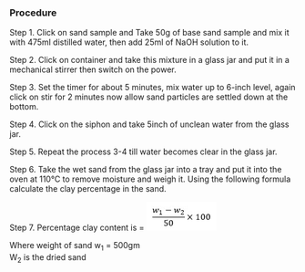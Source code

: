 ### Procedure
Step 1. Click on sand sample and Take 50g of base sand sample and mix it with 475ml distilled water, then add 25ml of NaOH solution to it.

Step 2. Click on container and take this mixture in a glass jar and put it in a mechanical stirrer then switch on the power.

Step 3. Set the timer for about 5 minutes, mix water up to 6-inch level, again click on stir for 2 minutes now allow sand particles are settled down at the bottom.

Step 4. Click on the siphon and take 5inch of unclean water from the glass jar.

Step 5. Repeat the process 3-4 till water becomes clear in the glass jar.

Step 6. Take the wet sand from the glass jar into a tray and put it into the oven at 110°C to remove moisture and weigh it. Using the following formula calculate the clay percentage in the sand.

Step 7. Percentage clay content is = ![](images/formula.jpg)
				
Where	weight of sand w<sub>1</sub> = 500gm<br>
W<sub>2</sub> is the dried sand

